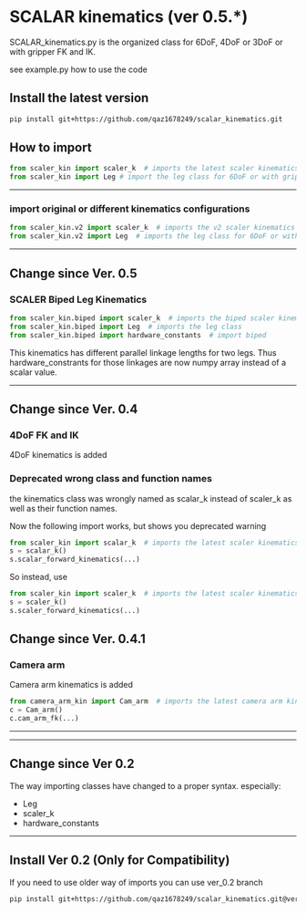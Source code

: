 # SCALAR kinematics (ver 0.5.*)
SCALAR_kinematics.py is the organized class for 6DoF, 4DoF or 3DoF or with gripper FK and IK.

see example.py how to use the code

## Install the latest version
```bash
pip install git+https://github.com/qaz1678249/scalar_kinematics.git
```

## How to import
```python
from scaler_kin import scaler_k  # imports the latest scaler kinematics
from scaler_kin import Leg # import the leg class for 6DoF or with gripper
```
---

### import original or different kinematics configurations
```python
from scaler_kin.v2 import scaler_k  # imports the v2 scaler kinematics
from scaler_kin.v2 import Leg  # imports the leg class for 6DoF or with gripper
```

---
## Change since Ver. 0.5
### SCALER Biped Leg Kinematics
```python
from scaler_kin.biped import scaler_k  # imports the biped scaler kinematics
from scaler_kin.biped import Leg  # imports the leg class
from scaler_kin.biped import hardware_constants  # import biped 
```

This kinematics has different parallel linkage lengths for two legs. 
Thus hardware_constrants for those linkages are now numpy array instead of a scalar value.

---
## Change since Ver. 0.4
### 4DoF FK and IK
4DoF kinematics is added 

### Deprecated wrong class and function names
the kinematics class was wrongly named as scalar_k instead of scaler_k as well as their function names. 

Now the following import works, but shows you deprecated warning
```python
from scaler_kin import scalar_k  # imports the latest scaler kinematics
s = scalar_k()
s.scalar_forward_kinematics(...)
```
So instead, use 
```python
from scaler_kin import scaler_k  # imports the latest scaler kinematics
s = scaler_k()
s.scaler_forward_kinematics(...)
```
## Change since Ver. 0.4.1
### Camera arm
Camera arm kinematics is added
```python
from camera_arm_kin import Cam_arm  # imports the latest camera arm kinematics
c = Cam_arm()
c.cam_arm_fk(...)
```

---
***
## Change since Ver 0.2 
The way importing classes have changed to a proper syntax. 
especially:
* Leg
* scaler_k
* hardware_constants
***


## Install Ver 0.2 (Only for Compatibility)

If you need to use older way of imports you can use ver_0.2 branch

```bash
pip install git+https://github.com/qaz1678249/scalar_kinematics.git@ver_0.2
```
